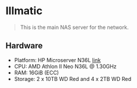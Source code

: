 # Illmatic

> This is the main NAS server for the network.

## Hardware

* Platform: HP Microserver N36L [link](http://microserver.wikidot.com/wiki:n36l-specifications)
* CPU: AMD Athlon II Neo N36L @ 1.30GHz
* RAM: 16GiB (ECC)
* Storage: 2 x 10TB WD Red and 4 x 2TB WD Red
